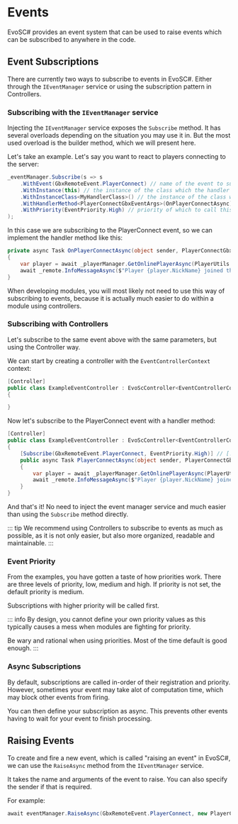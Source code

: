 # Events
EvoSC# provides an event system that can be used to raise events which can be subscribed to anywhere in the code.

## Event Subscriptions
There are currently two ways to subscribe to events in EvoSC#. Either through the `IEventManager` service or using the subscription pattern in Controllers.

### Subscribing with the `IEventManager` service
Injecting the `IEventManager` service exposes the `Subscribe` method. It has several overloads depending on the situation you may use it in. But the most used overload is the builder method, which we will present here.

Let's take an example. Let's say you want to react to players connecting to the server:
```csharp
_eventManager.Subscribe(s => s
    .WithEvent(GbxRemoteEvent.PlayerConnect) // name of the event to subscribe to
    .WithInstance(this) // the instance of the class which the handler is part of
    .WithInstanceClass<MyHandlerClass>() // the instance of the class which the handler is part of
    .WithHandlerMethod<PlayerConnectGbxEventArgs>(OnPlayerConnectAsync) // the handler method itself
    .WithPriority(EventPriority.High) // priority of which to call this subscription handler
);
```

In this case we are subscribing to the PlayerConnect event, so we can implement the handler method like this:
```csharp
private async Task OnPlayerConnectAsync(object sender, PlayerConnectGbxEventArgs e)
{
    var player = await _playerManager.GetOnlinePlayerAsync(PlayerUtils.ConvertLoginToAccountId(e.Login));
    await _remote.InfoMessageAsync($"Player {player.NickName} joined the server!");
}
```

When developing modules, you will most likely not need to use this way of subscribing to events, because it is actually much easier to do within a module using controllers.

### Subscribing with Controllers
Let's subscribe to the same event above with the same parameters, but using the Controller way.

We can start by creating a controller with the `EventControllerContext` context:
```csharp
[Controller]
public class ExampleEventController : EvoScController<EventControllerContext> // [!code focus]
{

}
```

Now let's subscribe to the PlayerConnect event with a handler method:
```csharp
[Controller]
public class ExampleEventController : EvoScController<EventControllerContext>
{
    [Subscribe(GbxRemoteEvent.PlayerConnect, EventPriority.High)] // [!code focus:6]
    public async Task PlayerConnectAsync(object sender, PlayerConnectGbxEventArgs e)
    {
        var player = await _playerManager.GetOnlinePlayerAsync(PlayerUtils.ConvertLoginToAccountId(e.Login));
        await _remote.InfoMessageAsync($"Player {player.NickName} joined the server!");
    }
}
```

And that's it! No need to inject the event manager service and much easier than using the `Subscribe` method directly.

::: tip
We recommend using Controllers to subscribe to events as much as possible, as it is not only easier, but also more organized, readable and maintainable.
:::

### Event Priority
From the examples, you have gotten a taste of how priorities work. There are three levels of priority, low, medium and high. If priority is not set, the default priority is medium.

Subscriptions with higher priority will be called first.

::: info
By design, you cannot define your own priority values as this typically causes a mess when modules are fighting for priority.

Be wary and rational when using priorities. Most of the time default is good enough.
:::

### Async Subscriptions
By default, subscriptions are called in-order of their registration and priority. However, sometimes your event may take alot of computation time, which may block other events from firing.

You can then define your subscription as async. This prevents other events having to wait for your event to finish processing.

## Raising Events
To create and fire a new event, which is called "raising an event" in EvoSC#, we can use the `RaiseAsync` method from the `IEventManager` service.

It takes the name and arguments of the event to raise. You can also specify the sender if that is required.

For example:
```csharp
await eventManager.RaiseAsync(GbxRemoteEvent.PlayerConnect, new PlayerConnectGbxEventArgs { /* ... */});
```